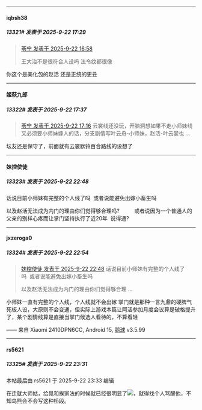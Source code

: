 ﻿
*****

####  iqbsh38  
##### 13321#       发表于 2025-9-22 17:29

<blockquote><a href="httphttps://stage1st.com/2b/forum.php?mod=redirect&amp;goto=findpost&amp;pid=68471378&amp;ptid=2181530" target="_blank">苓宁 发表于 2025-9-22 16:58</a>

王大治不是很符合人设吗 法令纹都很像</blockquote>
你这个是美化包的赵活 还是正统的更丑


*****

####  姬萩九郎  
##### 13322#       发表于 2025-9-22 17:37

<blockquote><a href="httphttps://stage1st.com/2b/forum.php?mod=redirect&amp;goto=findpost&amp;pid=68471468&amp;ptid=2181530" target="_blank">苓宁 发表于 2025-9-22 17:16</a>
云裳线还没玩，开脑洞想如果不走小师妹线又必须要小师妹嫁人的话，分支剧情写叶云舟-小师妹，赵活-叶云裳也 ...</blockquote>
坛友还是保守了，前面就有云裳默铃百合路线的设想了


*****

####  妹控使徒  
##### 13323#       发表于 2025-9-22 22:48

话说目前小师妹有完整的个人线了吗  或者说能避免出嫁小畜生吗

以及赵活无法成为内门的理由你们觉得够合理吗?          或者说因为一个普通人的父亲的别样心疼而让掌门坚持执行了近20年  说得通?


*****

####  jxzeroga0  
##### 13324#       发表于 2025-9-22 22:54

<blockquote><a href="httphttps://stage1st.com/2b/forum.php?mod=redirect&amp;goto=findpost&amp;pid=68472934&amp;ptid=2181530" target="_blank">妹控使徒 发表于 2025-9-22 22:48</a>
话说目前小师妹有完整的个人线了吗  或者说能避免出嫁小畜生吗

以及赵活无法成为内门的理由你们觉得够合理 ...</blockquote>
小师妹一直有完整的个人线，个人线就不会出嫁
掌门就是那种一言九鼎的硬脾气死板人设，大原则不会变通，但实际上游戏本篇让阿活参加月度会议算是破格提升了，某个剧情线算是直接当掌门候选人看待的，不算看轻

—— 来自 Xiaomi 2410DPN6CC, Android 15, [鹅球](https://www.pgyer.com/GcUxKd4w) v3.5.99


*****

####  rs5621  
##### 13325#       发表于 2025-9-22 23:31

 本帖最后由 rs5621 于 2025-9-22 23:33 编辑 

在迁就大师姑，给晁和挨家法的时候就已经很明显了<img src="https://static.stage1st.com/image/smiley/face2017/067.png" referrerpolicy="no-referrer">，就得找个人骂醒他，不知鸟熊会不会写这种桥段。

